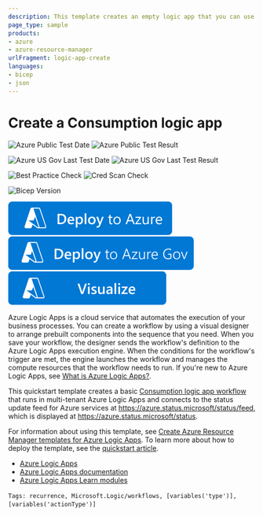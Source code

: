 ```yaml
---
description: This template creates an empty logic app that you can use to define workflows.
page_type: sample
products:
- azure
- azure-resource-manager
urlFragment: logic-app-create
languages:
- bicep
- json
---
```

# Create a Consumption logic app

![Azure Public Test Date](https://azurequickstartsservice.blob.core.windows.net/badges/quickstarts/microsoft.logic/logic-app-create/PublicLastTestDate.svg)
![Azure Public Test Result](https://azurequickstartsservice.blob.core.windows.net/badges/quickstarts/microsoft.logic/logic-app-create/PublicDeployment.svg)

![Azure US Gov Last Test Date](https://azurequickstartsservice.blob.core.windows.net/badges/quickstarts/microsoft.logic/logic-app-create/FairfaxLastTestDate.svg)
![Azure US Gov Last Test Result](https://azurequickstartsservice.blob.core.windows.net/badges/quickstarts/microsoft.logic/logic-app-create/FairfaxDeployment.svg)

![Best Practice Check](https://azurequickstartsservice.blob.core.windows.net/badges/quickstarts/microsoft.logic/logic-app-create/BestPracticeResult.svg)
![Cred Scan Check](https://azurequickstartsservice.blob.core.windows.net/badges/quickstarts/microsoft.logic/logic-app-create/CredScanResult.svg)

![Bicep Version](https://azurequickstartsservice.blob.core.windows.net/badges/quickstarts/microsoft.logic/logic-app-create/BicepVersion.svg)

[![Deploy To Azure](https://raw.githubusercontent.com/Azure/azure-quickstart-templates/master/1-CONTRIBUTION-GUIDE/images/deploytoazure.svg?sanitize=true)](https://portal.azure.com/#create/Microsoft.Template/uri/https%3A%2F%2Fraw.githubusercontent.com%2FAzure%2Fazure-quickstart-templates%2Fmaster%2Fquickstarts%2Fmicrosoft.logic%2Flogic-app-create%2Fazuredeploy.json)
[![Deploy To Azure US Gov](https://raw.githubusercontent.com/Azure/azure-quickstart-templates/master/1-CONTRIBUTION-GUIDE/images/deploytoazuregov.svg?sanitize=true)](https://portal.azure.us/#create/Microsoft.Template/uri/https%3A%2F%2Fraw.githubusercontent.com%2FAzure%2Fazure-quickstart-templates%2Fmaster%2Fquickstarts%2Fmicrosoft.logic%2Flogic-app-create%2Fazuredeploy.json)
[![Visualize](https://raw.githubusercontent.com/Azure/azure-quickstart-templates/master/1-CONTRIBUTION-GUIDE/images/visualizebutton.svg?sanitize=true)](http://armviz.io/#/?load=https%3A%2F%2Fraw.githubusercontent.com%2FAzure%2Fazure-quickstart-templates%2Fmaster%2Fquickstarts%2Fmicrosoft.logic%2Flogic-app-create%2Fazuredeploy.json)

Azure Logic Apps is a cloud service that automates the execution of your business processes. You can create a workflow by using a visual designer to arrange prebuilt components into the sequence that you need. When you save your workflow, the designer sends the workflow's definition to the Azure Logic Apps execution engine. When the conditions for the workflow's trigger are met, the engine launches the workflow and manages the compute resources that the workflow needs to run. If you're new to Azure Logic Apps, see [What is Azure Logic Apps?](https://learn.microsoft.com/azure/logic-apps/logic-apps-overview).

This quickstart template creates a basic [Consumption logic app workflow](https://learn.microsoft.com/azure/logic-apps/logic-apps-overview#resource-environment-differences) that runs in multi-tenant Azure Logic Apps and connects to the status update feed for Azure services at https://azure.status.microsoft/status/feed, which is displayed at https://azure.status.microsoft/status.

For information about using this template, see [Create Azure Resource Manager templates for Azure Logic Apps](https://learn.microsoft.com/azure/logic-apps/logic-apps-create-deploy-template). To learn more about how to deploy the template, see the [quickstart article](https://learn.microsoft.com/azure/logic-apps/quickstart-create-deploy-azure-resource-manager-template).

- [Azure Logic Apps](https://azure.microsoft.com/services/logic-apps/)
- [Azure Logic Apps documentation](https://learn.microsoft.com/azure/logic-apps/logic-apps-overview)
- [Azure Logic Apps Learn modules](https://learn.microsoft.com/learn/browse/?term=logic%20app)

`Tags: recurrence, Microsoft.Logic/workflows, [variables('type')], [variables('actionType')]`

